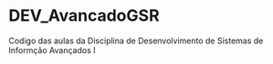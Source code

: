 # DEV_AvancadoGSR
Codigo das aulas da Disciplina de Desenvolvimento de Sistemas de Informção Avançados I
